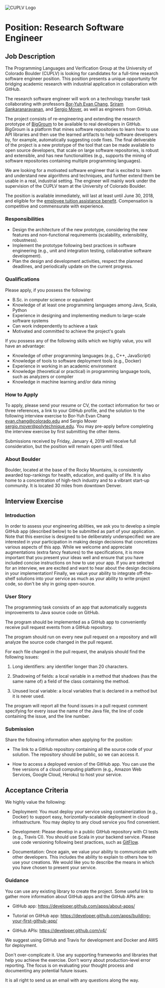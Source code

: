 ![CUPLV Logo](../pics/logo/cuplv-logo-72ppi_rectangle-gold-text.png)

# Position: Research Software Engineer

## Job Description

The Programming Languages and Verification Group at the University of Colorado Boulder (CUPLV) is looking for candidates for a full-time research software engineer position. This position presents a unique opportunity for bridging academic research with industrial application in collaboration with GitHub.

The research software engineer will work on a technology transfer task collaborating with professors [Bor-Yuh Evan Chang], [Sriram Sankaranarayanan], and [Sergio Mover], as well as engineers from GitHub.

The project consists of re-engineering and extending the research prototype of [BigGroum] to be available to real developers in GitHub. BigGroum is a platform that mines software repositories to learn how to use API libraries and then use the learned artifacts to help software developers by, for example, automatically suggesting code fixes. The final deliverable of the project is a new prototype of the tool that can be made available to open source developers, that scale on large software repositories, is robust and extensible, and has new functionalities (e.g., supports the mining of software repositories containing multiple programming languages).

We are looking for a motivated software engineer that is excited to learn and understand new algorithms and techniques, and further extend them be usable in a real, industrial setting. The engineer will mainly work under the supervision of the CUPLV team at the University of Colorado Boulder.

The position is available immediately, will last at least until June 30, 2018, and eligible for the [employee tuition assistance benefit]. Compensation is competitive and commensurate with experience.

### Responsibilities

- Design the architecture of the new prototype, considering the new features and non-functional requirements (scalability, extensibility, robustness).
- Implement the prototype following best practices in software engineering (e.g., unit and integration testing, collaborative software development).
- Plan the design and development activities, respect the planned deadlines, and periodically update on the current progress.

### Qualifications

Please apply, if you possess the following:

- B.Sc. in computer science or equivalent
- Knowledge of at least one programming languages among Java, Scala, Python
- Experience in designing and implementing medium to large-scale software systems
- Can work independently to achieve a task
- Motivated and committed to achieve the project's goals

If you possess any of the following skills which we highly value, you will have an advantage:

- Knowledge of other programming languages (e.g., C++, JavaScript)
- Knowledge of tools to software deployment tools (e.g., Docker)
- Experience in working in an academic environment
- Knowledge (theoretical or practical) in programming language tools, such as analyzers or compiler
- Knowledge in machine learning and/or data mining

### How to Apply

To apply, please send your resume or CV, the contact information for two or three references, a link to your GitHub profile, and the solution to the following interview exercise to Bor-Yuh Evan Chang [evan.chang@colorado.edu](mailto:evan.chang@colorado.edu) and Sergio Mover [sergio.mover@polytechnique.edu](mailto:sergio.mover@polytechnique.edu). You may pre-apply before completing the interview exercise by first submitting the other items.

Submissions received by Friday, January 4, 2019 will receive full consideration, but the position will remain open until filled.

### About Boulder

Boulder, located at the base of the Rocky Mountains, is consistently awarded top-rankings for health, education, and quality of life. It is also home to a concentration of high-tech industry and to a vibrant start-up community. It is located 30 miles from downtown Denver.

## Interview Exercise

### Introduction

In order to assess your engineering abilities, we ask you to develop a simple GitHub app (described below) to be submitted as part of your application. Note that this exercise is designed to be deliberately underspecified: we are interested in your participation in making design decisions that concretizes various aspects of this app. While we welcome and appreciate augmentations (extra fancy features) to the specifications, it is more important that you present your ideas well and ensure that you have included concise instructions on how to use your app. If you are selected for an interview, we are excited and want to hear about the design decisions in your implementation! Finally, we value your ability to integrate off-the-shelf solutions into your service as much as your ability to write project code, so don't be shy in going open-source.

### User Story

The programming task consists of an app that automatically suggests improvements to Java source code on GitHub.

The program should be implemented as a GitHub app to conveniently receive pull request events from a GitHub repository.

The program should run on every new pull request on a repository and will analyze the source code changed in the pull request.

For each file changed in the pull request, the analysis should find the following issues:

1. Long identifiers: any identifier longer than 20 characters.

2. Shadowing of fields: a local variable in a method that shadows (has the same name of) a field of the class containing the method.

3. Unused local variable: a local variables that is declared in a method but it is never used.

The program will report all the found issues in a pull request comment specifying for every issue the name of the Java file, the line of code containing the issue, and the line number.

### Submission

Share the following information when applying for the position:

- The link to a GitHub repository containing all the source code of your solution. The repository should be public, so we can access it.

- How to access a deployed version of the GitHub app. You can use the free versions of a cloud computing platform (e.g., Amazon Web Services, Google Cloud, Heroku) to host your service.

## Acceptance Criteria

We highly value the following:

- Deployment: You must deploy your service using containerization (e.g., Docker) to support easy, horizontally-scalable deployment in cloud infrastructure. You may deploy to any cloud service you find convenient.

- Development: Please develop in a public GitHub repository with CI tests (e.g., Travis CI). You should use Scala in your backend service. Please use code versioning following best practices, such as [GitFlow].

- Documentation: Once again, we value your ability to communicate with other developers. This includes the ability to explain to others how to use your creations. We would like you to describe the means in which you have chosen to present your service.

### Guidance

You can use any existing library to create the project. Some useful link to gather more information about GitHub apps and the GitHub APIs are:

- GitHub app: <https://developer.github.com/apps/about-apps/>

- Tutorial on GitHub app: <https://developer.github.com/apps/building-your-first-github-app/>

- GitHub APIs: <https://developer.github.com/v4/>

We suggest using GitHub and Travis for development and Docker and AWS for deployment.

Don't over-complicate it. Use any supporting frameworks and libraries that help you achieve the exercise. Don't worry about production-level error reporting. The focus is on evaluating your thought process and documenting any potential future issues.

It is all right to send us an email with any questions along the way.

[biggroum]: https://muse-portal.net/tools/biggroum/info
[bor-yuh evan chang]: https://www.cs.colorado.edu/~bec/
[employee tuition assistance benefit]: https://www.colorado.edu/bursar-campus-resources/employee-tuition-assistance-benefit
[gitflow]: https://nvie.com/posts/a-successful-git-branching-model/
[sergio mover]: http://www.lix.polytechnique.fr/Labo/Sergio.Mover/
[sriram sankaranarayanan]: https://www.cs.colorado.edu/~srirams/
